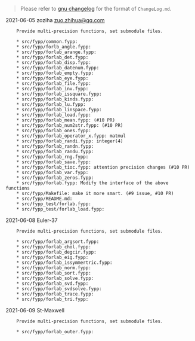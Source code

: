 > Please refer to [gnu changelog](https://www.gnu.org/prep/standards/html_node/Change-Logs.html) for the format of `ChangeLog.md`.

2021-06-05  zoziha  zuo.zhihua@qq.com

        Provide multi-precision functions, set submodule files.

        * src/fypp/common.fypp:
        * src/fypp/forlb_angle.fypp:
        * src/fypp/forlab_arange.fypp:
        * src/fypp/forlab_det.fypp:
        * src/fypp/forlab_disp.fypp:
        * src/fypp/forlab_datenum.fypp: 
        * src/fypp/forlab_empty.fypp:
        * src/fypp/forlab_eye.fypp:
        * src/fypp/forlab_file.fypp:
        * src/fypp/forlab_inv.fypp: 
        * src/fypp/forlab_issquare.fypp:
        * src/fypp/forlab_kinds.fypp:
        * src/fypp/forlab_lu.fypp:
        * src/fypp/forlab_linspace.fypp:
        * src/fypp/forlab_load.fypp:
        * src/fypp/forlab_mean.fypp: (#10 PR)
        * src/fypp/forlab_num2str.fypp: (#10 PR)
        * src/fypp/forlab_ones.fypp:
        * src/fypp/forlab_operator_x.fypp: matmul
        * src/fypp/forlab_randi.fypp: integer(4)
        * src/fypp/forlab_randn.fypp:
        * src/fypp/forlab_randu.fypp:
        * src/fypp/forlab_rng.fypp:
        * src/fypp/forlab_save.fypp:
        * src/fypp/forlab_tioc.fypp: attention precision changes (#10 PR)
        * src/fypp/forlab_var.fypp:
        * src/fypp/forlab_zeros.fypp:
        * src/fypp/forlab.fypp: Modify the interface of the above functions
        * src/fypp/Makefile: make it more smart. (#9 issue, #10 PR)
        * src/fypp/README.md:
        * src/fypp_test/forlab.fypp:
        * src/fypp_test/forlab_load.fypp: 

2021-06-08  Euler-37

        Provide multi-precision functions, set submodule files.

        * src/fypp/forlab_argsort.fypp:
        * src/fypp/forlab_chol.fypp:
        * src/fypp/forlab_degcir.fypp:
        * src/fypp/forlab_eig.fypp:
        * src/fypp/forlab_issymmertric.fypp:
        * src/fypp/forlab_norm.fypp:
        * src/fypp/forlab_sort.fypp:
        * src/fypp/forlab_solve.fypp:
        * src/fypp/forlab_svd.fypp:
        * src/fypp/forlab_svdsolve.fypp:
        * src/fypp/forlab_trace.fypp:
        * src/fypp/forlab_tri.fypp:

2021-06-09  St-Maxwell

        Provide multi-precision functions, set submodule files.

        * src/fypp/forlab_outer.fypp: